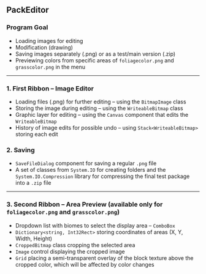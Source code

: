 ## PackEditor

### Program Goal
- Loading images for editing
- Modification (drawing)
- Saving images separately (.png) or as a test/main version (.zip)
- Previewing colors from specific areas of `foliagecolor.png` and `grasscolor.png` in the menu

---

### 1. First Ribbon – Image Editor
- Loading files (.png) for further editing – using the `BitmapImage` class
- Storing the image during editing – using the `WriteableBitmap` class
- Graphic layer for editing – using the `Canvas` component that edits the `WriteableBitmap`
- History of image edits for possible undo – using `Stack<WriteableBitmap>` storing each edit

### 2. Saving
- `SaveFileDialog` component for saving a regular `.png` file
- A set of classes from `System.IO` for creating folders and the `System.IO.Compression` library for compressing the final test package into a `.zip` file

---

### 3. Second Ribbon – Area Preview (available only for `foliagecolor.png` and `grasscolor.png`)
- Dropdown list with biomes to select the display area – `ComboBox`
- `Dictionary<string, Int32Rect>` storing coordinates of areas (X, Y, Width, Height)
- `CroppedBitmap` class cropping the selected area
- `Image` control displaying the cropped image
- `Grid` placing a semi-transparent overlay of the block texture above the cropped color, which will be affected by color changes
